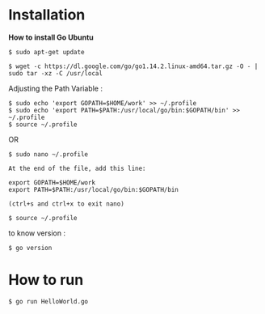 
# Installation 


**How to install Go Ubuntu**

```
$ sudo apt-get update

$ wget -c https://dl.google.com/go/go1.14.2.linux-amd64.tar.gz -O - | sudo tar -xz -C /usr/local
```

Adjusting the Path Variable : 

```
$ sudo echo 'export GOPATH=$HOME/work' >> ~/.profile
$ sudo echo 'export PATH=$PATH:/usr/local/go/bin:$GOPATH/bin' >> ~/.profile
$ source ~/.profile
```
OR
```
$ sudo nano ~/.profile

At the end of the file, add this line:

export GOPATH=$HOME/work
export PATH=$PATH:/usr/local/go/bin:$GOPATH/bin

(ctrl+s and ctrl+x to exit nano)

$ source ~/.profile
```

to know version : 
```
$ go version 
```





# How to run

```
$ go run HelloWorld.go 
```
